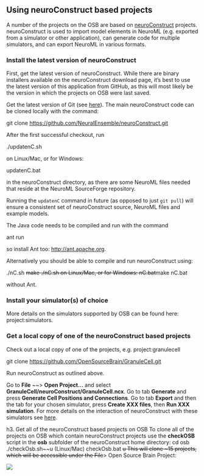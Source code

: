 Using neuroConstruct based projects
-----------------------------------

A number of the projects on the OSB are based on [neuroConstruct](http://www.neuroconstruct.org/) projects. neuroConstruct is used to import model elements in NeuroML (e.g. exported from a simulator or other application), can generate code for multiple simulators, and can export NeuroML in various formats.

### Install the latest version of neuroConstruct

First, get the latest version of neuroConstruct. While there are binary installers available on the neuroConstruct download page, it’s best to use the latest version of this application from GitHub, as this will most likely be the version in which the projects on OSB were last saved.

Get the latest version of Git (see [here](http://www.opensourcebrain.org/projects/gitintro/wiki/Wiki)). The main neuroConstruct code can be cloned locally with the command:

git clone https://github.com/NeuralEnsemble/neuroConstruct.git

After the first successful checkout, run

./updatenC.sh

on Linux/Mac, or for Windows:

updatenC.bat

in the neuroConstruct directory, as there are some NeuroML files needed that reside at the NeuroML SourceForge repository.

Running the `updatenC` command in future (as opposed to just `git pull`) will ensure a consistent set of neuroConstruct source, NeuroML files and example models.

The Java code needs to be compiled and run with the command

ant run

so install Ant too: http://ant.apache.org.

Alternatively you should be able to compile and run neuroConstruct using:

./nC.sh ~~make
./nC.sh
on Linux/Mac, or for Windows:
 nC.bat~~make
nC.bat

without Ant.

### Install your simulator(s) of choice

More details on the simulators supported by OSB can be found here: project:simulators.

### Get a local copy of one of the neuroConstruct based projects

Check out a local copy of one of the projects, e.g. project:granulecell

git clone https://github.com/OpenSourceBrain/GranuleCell.git

Run neuroConstruct as outlined above.

Go to **File** ~~\> **Open Project…** and select **GranuleCell/neuroConstruct/GranuleCell.ncx**.
Go to tab **Generate** and press **Generate Cell Positions and Connections**.
Go to tab **Export** and then the tab for your chosen simulator, press **Create XXX files**, then **Run XXX simulation**.
For more details on the interaction of neuroConstruct with these simulators see [here](http://www.neuroconstruct.org/docs/interact.html).

h3. Get all of the neuroConstruct based projects on OSB
To clone all of the projects on OSB which contain neuroConstruct projects use the **checkOSB** script in the **osb** subfolder of the neuroConstruct home directory:
 cd osb
./checkOsb.sh~~u (Linux/Mac)
checkOsb.bat ~~u
This will clone \~15 projects, which will be accessible under the File~~\> Open Source Brain Project:

![](/attachments/download/51/nCmenu.png)
